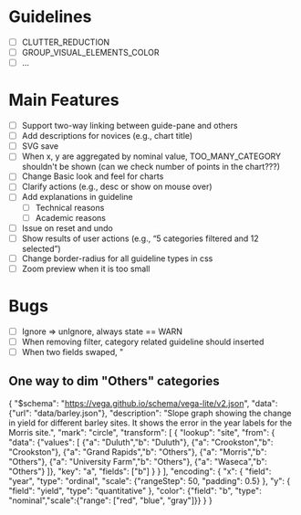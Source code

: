 # Guidelines
- [ ] CLUTTER_REDUCTION
- [ ] GROUP_VISUAL_ELEMENTS_COLOR
- [ ] ...

# Main Features
- [ ] Support two-way linking between guide-pane and others
- [ ] Add descriptions for novices (e.g., chart title)
- [ ] SVG save
- [ ] When x, y are aggregated by nominal value, TOO_MANY_CATEGORY shouldn't be shown (can we check number of points in the chart???)
- [ ] Change Basic look and feel for charts
- [ ] Clarify actions (e.g., desc or show on mouse over)
- [ ] Add explanations in guideline
  - [ ] Technical reasons
  - [ ] Academic reasons
- [ ] Issue on reset and undo
- [ ] Show results of user actions (e.g., “5 categories filtered and 12 selected”)
- [ ] Change border-radius for all guideline types in css
- [ ] Zoom preview when it is too small

# Bugs
- [ ] Ignore => unIgnore, always state == WARN
- [ ] When removing filter, category related guideline should inserted
- [ ] When two fields swaped, "

## One way to dim "Others" categories
{
  "$schema": "https://vega.github.io/schema/vega-lite/v2.json",
  "data": {"url": "data/barley.json"},
  "description": "Slope graph showing the change in yield for different barley sites. It shows the error in the year labels for the Morris site.",
  "mark": "circle",
   "transform": [
    {
      "lookup": "site",
      "from": {
        "data": {"values": [
      {"a": "Duluth","b": "Duluth"}, {"a": "Crookston","b": "Crookston"},
      {"a": "Grand Rapids","b": "Others"}, {"a": "Morris","b": "Others"},
      {"a": "University Farm","b": "Others"}, {"a": "Waseca","b": "Others"}
    ]},
        "key": "a",
        "fields": ["b"]
      }
    }
  ],
  "encoding": {
    "x": {
      "field": "year",
      "type": "ordinal",
      "scale": {"rangeStep": 50, "padding": 0.5}
    },
    "y": {
      "field": "yield",
      "type": "quantitative"
    },
    "color": {"field": "b", "type": "nominal","scale":{"range": ["red", "blue", "gray"]}}
  }
}
